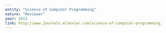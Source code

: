 ```yaml
---
entity: "Science of Computer Programming"
nature: "Reviewer"
year: 2013
link: http://www.journals.elsevier.com/science-of-computer-programming/
---
```

